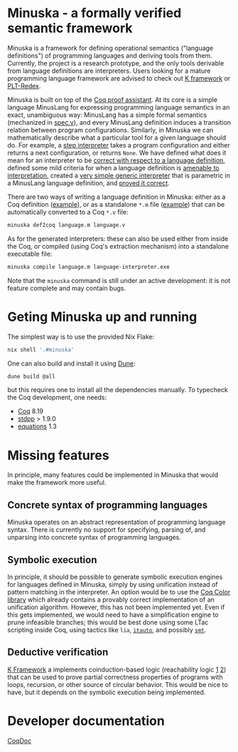 # Minuska - a formally verified semantic framework

Minuska is a framework for defining operational semantics ("language definitions") of programming languages and deriving tools from them.
Currently, the project is a research prototype, and the only tools derivable from language definitions are interpreters.
Users looking for a mature programming language framework are advised to check out [K framework](https://kframework.org/) or [PLT-Redex](https://redex.racket-lang.org/).

Minuska is built on top of the [Coq proof assistant](https://coq.inria.fr/). At its core is a simple language MinusLang for expressing programming language semantics
in an exact, unambiguous way: MinusLang has a simple formal semantics (mechanized in [spec.v](https://h0nzzik.github.io/minuska/Minuska.spec.html)),
and every MinusLang definition induces a transition relation between program configurations.
Similarly, in Minuska we can mathematically describe what a particular tool for a given language should do.
For example, a [step interpreter](https://h0nzzik.github.io/minuska/Minuska.spec_interpreter.html#Interpreter) takes a program configuration
and either returns a next configuration, or returns `None`.
We have defined what does it mean for an interpreter to be [correct with respect to a language definition](https://h0nzzik.github.io/minuska/Minuska.spec_interpreter.html#Interpreter_sound'),
defined some mild criteria for when a language definition is [amenable to interpretation](https://h0nzzik.github.io/minuska/Minuska.spec_interpreter.html#RewritingRule2_wf),
created a [very simple generic interpreter](https://h0nzzik.github.io/minuska/Minuska.naive_interpreter.html#naive_interpreter) that is parametric in a MinusLang language definition,
and [proved it correct](https://h0nzzik.github.io/minuska/Minuska.naive_interpreter.html#naive_interpreter_sound).

There are two ways of writing a language definition in Minuska: either as a Coq definition ([example](https://h0nzzik.github.io/minuska/Minuska.example.html)), or as a standalone `*.m` file ([example](https://github.com/h0nzZik/minuska/blob/main/minuska-examples/decrement.m)) that can be automatically converted to a Coq `*.v` file:
```sh
minuska def2coq language.m language.v
```
As for the generated interpreters: these can also be used either from inside the Coq, or compiled (using Coq's extraction mechanism) into a standalone executable file:
```sh
minuska compile language.m language-interpreter.exe
```
Note that the `minuska` command is still under an active development: it is not feature complete and may contain bugs.

# Geting Minuska up and running

The simplest way is to use the provided Nix Flake:
```sh
nix shell '.#minuska'
```

One can also build and install it using [Dune](https://dune.readthedocs.io/en/stable/):
```sh
dune build @all
```
but this requires one to install all the dependencies manually.
To typecheck the Coq development, one needs:
- [Coq](https://coq.inria.fr/) 8.19
- [stdpp](https://gitlab.mpi-sws.org/iris/stdpp) > 1.9.0
- [equations](https://mattam82.github.io/Coq-Equations/) 1.3

# Missing features

In principle, many features could be implemented in Minuska that would make the framework more useful.

## Concrete syntax of programming languages

Minuska operates on an abstract representation of programming language syntax. There is currently no support for specifying, parsing of, and unparsing into concrete syntax of programming languages.

## Symbolic execution

In principle, it should be possible to generate symbolic execution engines for languages defined in Minuska, simply by using unification instead of pattern matching in the interpreter.
An option would be to use the [Coq Color library](https://github.com/fblanqui/color) which already contains a provably correct implementation of an unification algorithm.
However, this has not been implemented yet.
Even if this gets implemented, we would need to have a simplification engine to prune infeasible branches; this would be best done using some LTac scripting inside Coq, using tactics like `lia`,
[`itauto`](https://drops.dagstuhl.de/entities/document/10.4230/LIPIcs.ITP.2021.9), and possibly [`smt`](https://smtcoq.github.io/).

## Deductive verification

[K Framework](https://kframework.org/) a implements coinduction-based logic (reachability logic [1](https://ieeexplore.ieee.org/document/6571568) [2](https://link.springer.com/chapter/10.1007/978-3-319-44802-2_8))
that can be used to prove partial correctness properties of programs with loops, recursion, or other source of circular behavior. This would be nice to have, but it depends on the symbolic execution being implemented.


# Developer documentation
[CoqDoc](https://h0nzzik.github.io/minuska/toc.html)

